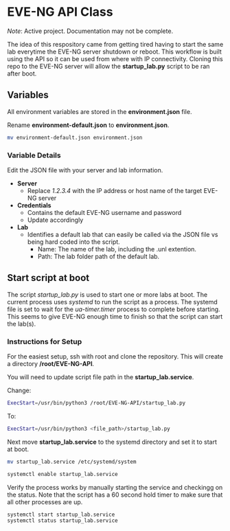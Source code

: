 # EVE-NG API Class

_Note_: Active project. Documentation may not be complete.

The idea of this respository came from getting tired having to start the same lab everytime the EVE-NG server shutdown or reboot. This workflow is built using the API so it can be used from where with IP connectivity. Cloning this repo to the EVE-NG server will allow the __startup_lab.py__ script to be ran after boot.

## Variables

All environment variables are stored in the __environment.json__ file.

Rename __environment-default.json__ to __environment.json__.

```bash
mv environment-default.json environment.json
```

### Variable Details

Edit the JSON file with your server and lab information.

- __Server__
  - Replace _1.2.3.4_ with the IP address or host name of the target EVE-NG server
- __Credentials__
  - Contains the default EVE-NG username and password
  - Update accordingly
- __Lab__
  - Identifies a default lab that can easily be called via the JSON file vs being hard coded into the script.
    - Name: The name of the lab, including the .unl extention.
    - Path: The lab folder path of the default lab.

## Start script at boot

The script _startup_lab.py_ is used to start one or more labs at boot. The current process uses _systemd_ to run the script as a process. The systemd file is set to wait for the _ua-timer.timer_ process to complete before starting. This seems to give EVE-NG enough time to finish so that the script can start the lab(s).

### Instructions for Setup

For the easiest setup, ssh with root and clone the repository. This will create a directory __/root/EVE-NG-API__.

You will need to update script file path in the __startup_lab.service__.

Change:

```bash
ExecStart=/usr/bin/python3 /root/EVE-NG-API/startup_lab.py
```

To:

```bash
ExecStart=/usr/bin/python3 <file_path>/startup_lab.py
```

Next move __startup_lab.service__ to the systemd directory and set it to start at boot.

```bash
mv startup_lab.service /etc/systemd/system

systemctl enable startup_lab.service
```

Verify the process works by manually starting the service and checkingg on the status. Note that the script has a 60 second hold timer to make sure that all other processes are up.

```bash
systemctl start startup_lab.service
systemctl status startup_lab.service
```
